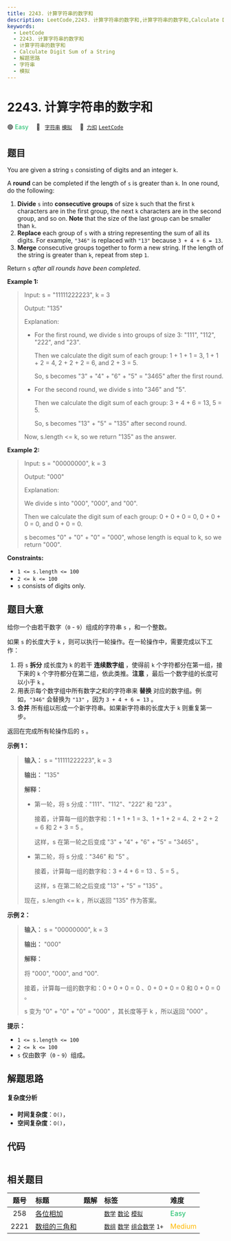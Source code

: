 ```yaml
---
title: 2243. 计算字符串的数字和
description: LeetCode,2243. 计算字符串的数字和,计算字符串的数字和,Calculate Digit Sum of a String,解题思路,字符串,模拟
keywords:
  - LeetCode
  - 2243. 计算字符串的数字和
  - 计算字符串的数字和
  - Calculate Digit Sum of a String
  - 解题思路
  - 字符串
  - 模拟
---
```


# 2243. 计算字符串的数字和

🟢 <font color=#15bd66>Easy</font>&emsp; 🔖&ensp; [`字符串`](/tag/string.md) [`模拟`](/tag/simulation.md)&emsp; 🔗&ensp;[`力扣`](https://leetcode.cn/problems/calculate-digit-sum-of-a-string) [`LeetCode`](https://leetcode.com/problems/calculate-digit-sum-of-a-string)

## 题目

You are given a string `s` consisting of digits and an integer `k`.

A **round** can be completed if the length of `s` is greater than `k`. In one
round, do the following:

  1. **Divide** `s` into **consecutive groups** of size `k` such that the first `k` characters are in the first group, the next `k` characters are in the second group, and so on. **Note** that the size of the last group can be smaller than `k`.
  2. **Replace** each group of `s` with a string representing the sum of all its digits. For example, `"346"` is replaced with `"13"` because `3 + 4 + 6 = 13`.
  3. **Merge** consecutive groups together to form a new string. If the length of the string is greater than `k`, repeat from step `1`.

Return `s` _after all rounds have been completed_.



**Example 1:**

> Input: s = "11111222223", k = 3
> 
> Output: "135"
> 
> Explanation: 
> - For the first round, we divide s into groups of size 3: "111", "112", "222", and "23".
> 
>   ​​​​​Then we calculate the digit sum of each group: 1 + 1 + 1 = 3, 1 + 1 + 2 = 4, 2 + 2 + 2 = 6, and 2 + 3 = 5. 
> 
>   So, s becomes "3" + "4" + "6" + "5" = "3465" after the first round.
> - For the second round, we divide s into "346" and "5".
> 
>   Then we calculate the digit sum of each group: 3 + 4 + 6 = 13, 5 = 5. 
> 
>   So, s becomes "13" + "5" = "135" after second round. 
> 
> Now, s.length <= k, so we return "135" as the answer.

**Example 2:**

> Input: s = "00000000", k = 3
> 
> Output: "000"
> 
> Explanation: 
> 
> We divide s into "000", "000", and "00".
> 
> Then we calculate the digit sum of each group: 0 + 0 + 0 = 0, 0 + 0 + 0 = 0, and 0 + 0 = 0. 
> 
> s becomes "0" + "0" + "0" = "000", whose length is equal to k, so we return "000".

**Constraints:**

  * `1 <= s.length <= 100`
  * `2 <= k <= 100`
  * `s` consists of digits only.


## 题目大意

给你一个由若干数字（`0` \- `9`）组成的字符串 `s` ，和一个整数。

如果 `s` 的长度大于 `k` ，则可以执行一轮操作。在一轮操作中，需要完成以下工作：

  1. 将 `s` **拆分** 成长度为 `k` 的若干 **连续数字组** ，使得前 `k` 个字符都分在第一组，接下来的 `k` 个字符都分在第二组，依此类推。**注意** ，最后一个数字组的长度可以小于 `k` 。
  2. 用表示每个数字组中所有数字之和的字符串来 **替换** 对应的数字组。例如，`"346"` 会替换为 `"13"` ，因为 `3 + 4 + 6 = 13` 。
  3. **合并** 所有组以形成一个新字符串。如果新字符串的长度大于 `k` 则重复第一步。

返回在完成所有轮操作后的 `s` 。



**示例 1：**

> 
> 
> 
> 
> 
> **输入：** s = "11111222223", k = 3
> 
> **输出：** "135"
> 
> **解释：**
> - 第一轮，将 s 分成："111"、"112"、"222" 和 "23" 。
> 
>   接着，计算每一组的数字和：1 + 1 + 1 = 3、1 + 1 + 2 = 4、2 + 2 + 2 = 6 和 2 + 3 = 5 。 
> 
>   这样，s 在第一轮之后变成 "3" + "4" + "6" + "5" = "3465" 。
> - 第二轮，将 s 分成："346" 和 "5" 。
> 
>   接着，计算每一组的数字和：3 + 4 + 6 = 13 、5 = 5 。
> 
>   这样，s 在第二轮之后变成 "13" + "5" = "135" 。 
> 
> 现在，s.length <= k ，所以返回 "135" 作为答案。
> 
> 

**示例 2：**

> 
> 
> 
> 
> 
> **输入：** s = "00000000", k = 3
> 
> **输出：** "000"
> 
> **解释：**
> 
> 将 "000", "000", and "00".
> 
> 接着，计算每一组的数字和：0 + 0 + 0 = 0 、0 + 0 + 0 = 0 和 0 + 0 = 0 。 
> 
> s 变为 "0" + "0" + "0" = "000" ，其长度等于 k ，所以返回 "000" 。
> 
> 



**提示：**

  * `1 <= s.length <= 100`
  * `2 <= k <= 100`
  * `s` 仅由数字（`0` \- `9`）组成。


## 解题思路

#### 复杂度分析

- **时间复杂度**：`O()`，
- **空间复杂度**：`O()`，

## 代码

```javascript

```

## 相关题目

<!-- prettier-ignore -->
| 题号 | 标题 | 题解 | 标签 | 难度 |
| :------: | :------ | :------: | :------ | :------ |
| 258 | [各位相加](https://leetcode.com/problems/add-digits) |  |  [`数学`](/tag/math.md) [`数论`](/tag/number-theory.md) [`模拟`](/tag/simulation.md) | <font color=#15bd66>Easy</font> |
| 2221 | [数组的三角和](https://leetcode.com/problems/find-triangular-sum-of-an-array) |  |  [`数组`](/tag/array.md) [`数学`](/tag/math.md) [`组合数学`](/tag/combinatorics.md) `1+` | <font color=#ffb800>Medium</font> |
